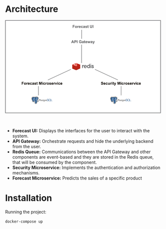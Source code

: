 
# Architecture

<img src="./Architecture.png" style="display: block; margin-left: auto; margin-right: auto:"><br><br>

- **Forecast UI:** Displays the interfaces for the user to interact with the system.
- **API Gateway:** Orchestrate requests and hide the underlying backend from the user. 
- **Redis Queue:** Communications between the API Gateway and other components are event-based and they are stored in the Redis queue, that will be consumed by the component.
- **Security Microservice:** Implements the authentication and authorization mechanisms.
- **Forecast Microservice:** Predicts the sales of a specific product 


# Installation
Running the project:
```bash
docker-compose up
```
#